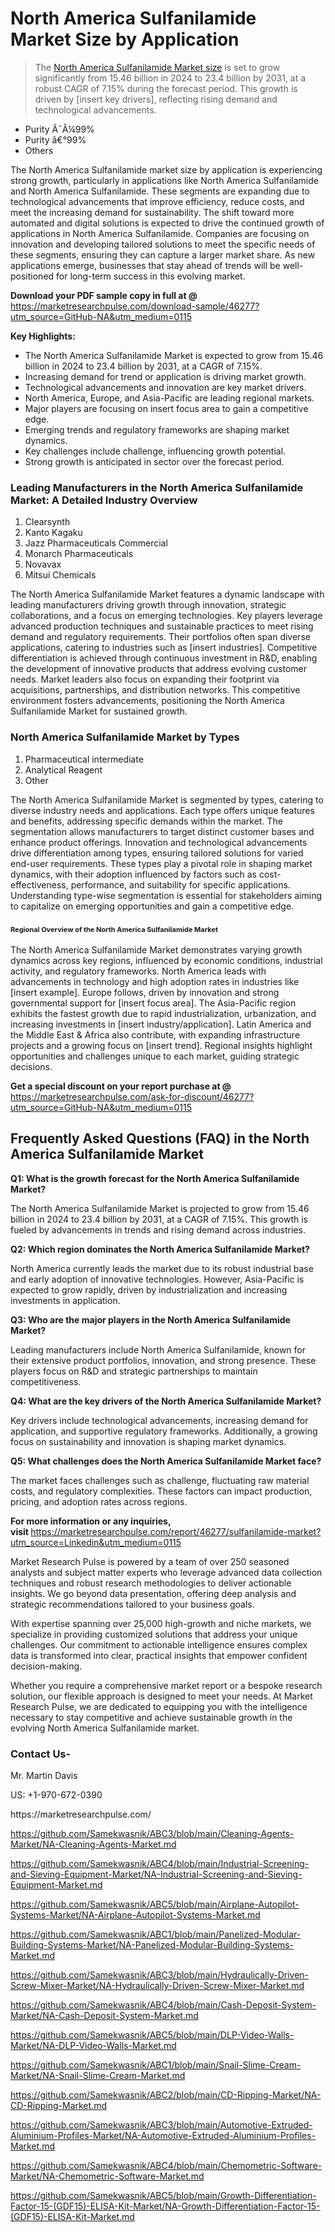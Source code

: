 <h1>North America Sulfanilamide Market&nbsp;Size by Application</h1><blockquote><p>The <a href="https://marketresearchpulse.com/download-sample/46277?utm_source=GitHub-NA&amp;utm_medium=0115">North America Sulfanilamide Market size</a> is set to grow significantly from 15.46 billion in 2024 to 23.4 billion by 2031, at a robust CAGR of 7.15% during the forecast period. This growth is driven by [insert key drivers], reflecting rising demand and technological advancements.</p></blockquote><ul><li>Purity Ã¯Â¼99%<li> Purity â€°99%<li> Others</li></ul><p>The North America Sulfanilamide market size by application is experiencing strong growth, particularly in applications like North America Sulfanilamide and North America Sulfanilamide. These segments are expanding due to technological advancements that improve efficiency, reduce costs, and meet the increasing demand for sustainability. The shift toward more automated and digital solutions is expected to drive the continued growth of applications in North America Sulfanilamide. Companies are focusing on innovation and developing tailored solutions to meet the specific needs of these segments, ensuring they can capture a larger market share. As new applications emerge, businesses that stay ahead of trends will be well-positioned for long-term success in this evolving market.</p><p><strong>Download your PDF sample copy in full at @ </strong><a href="https://marketresearchpulse.com/download-sample/46277?utm_source=GitHub-NA&amp;utm_medium=0115">https://marketresearchpulse.com/download-sample/46277?utm_source=GitHub-NA&amp;utm_medium=0115</a></p><p><strong>Key Highlights: </strong></p><ul><li>The North America Sulfanilamide Market is expected to grow from 15.46 billion in 2024 to 23.4 billion by 2031, at a CAGR of 7.15%.</li><li>Increasing demand for trend or application is driving market growth.</li><li>Technological advancements and innovation are key market drivers.</li><li>North America, Europe, and Asia-Pacific are leading regional markets.</li><li>Major players are focusing on insert focus area to gain a competitive edge.</li><li>Emerging trends and regulatory frameworks are shaping market dynamics.</li><li>Key challenges include challenge, influencing growth potential.</li><li>Strong growth is anticipated in sector over the forecast period.</li></ul><h3>Leading Manufacturers in the North America Sulfanilamide Market: A Detailed Industry Overview</h3><ol><li>Clearsynth</li><li>Kanto Kagaku</li><li>Jazz Pharmaceuticals Commercial</li><li>Monarch Pharmaceuticals</li><li>Novavax</li><li>Mitsui Chemicals</li></ol><div class="flex max-w-full flex-col flex-grow"><div class="min-h-8 text-message flex w-full flex-col items-end gap-2 whitespace-normal break-words [.text-message+&amp;]:mt-5" dir="auto" data-message-author-role="assistant" data-message-id="fd8432e4-4910-450d-b182-61b7bfb0a01f" data-message-model-slug="gpt-4o"><div class="flex w-full flex-col gap-1 empty:hidden first:pt-[3px]"><div class="markdown prose w-full break-words dark:prose-invert light"><p>The North America Sulfanilamide Market features a dynamic landscape with leading manufacturers driving growth through innovation, strategic collaborations, and a focus on emerging technologies. Key players leverage advanced production techniques and sustainable practices to meet rising demand and regulatory requirements. Their portfolios often span diverse applications, catering to industries such as [insert industries]. Competitive differentiation is achieved through continuous investment in R&amp;D, enabling the development of innovative products that address evolving customer needs. Market leaders also focus on expanding their footprint via acquisitions, partnerships, and distribution networks. This competitive environment fosters advancements, positioning the North America Sulfanilamide Market for sustained growth.</p></div></div></div></div><h3>North America Sulfanilamide Market by Types</h3><ol><li>Pharmaceutical intermediate<li> Analytical Reagent<li> Other</li></ol><div class="flex max-w-full flex-col flex-grow"><div class="min-h-8 text-message flex w-full flex-col items-end gap-2 whitespace-normal break-words [.text-message+&amp;]:mt-5" dir="auto" data-message-author-role="assistant" data-message-id="084470be-0bb7-4664-bddf-5156b4f41249" data-message-model-slug="gpt-4o-mini"><div class="flex w-full flex-col gap-1 empty:hidden first:pt-[3px]"><div class="markdown prose w-full break-words dark:prose-invert light"><p>The North America Sulfanilamide Market is segmented by types, catering to diverse industry needs and applications. Each type offers unique features and benefits, addressing specific demands within the market. The segmentation allows manufacturers to target distinct customer bases and enhance product offerings. Innovation and technological advancements drive differentiation among types, ensuring tailored solutions for varied end-user requirements. These types play a pivotal role in shaping market dynamics, with their adoption influenced by factors such as cost-effectiveness, performance, and suitability for specific applications. Understanding type-wise segmentation is essential for stakeholders aiming to capitalize on emerging opportunities and gain a competitive edge.</p></div></div></div></div><h3><span style="font-size: 11px;">Regional Overview of the North America Sulfanilamide Market</span></h3><div class="flex max-w-full flex-col flex-grow"><div class="min-h-8 text-message flex w-full flex-col items-end gap-2 whitespace-normal break-words [.text-message+&amp;]:mt-5" dir="auto" data-message-author-role="assistant" data-message-id="e9038762-ce64-4e30-91c9-9bd413514231" data-message-model-slug="gpt-4o-mini"><div class="flex w-full flex-col gap-1 empty:hidden first:pt-[3px]"><div class="markdown prose w-full break-words dark:prose-invert light"><p>The North America Sulfanilamide Market demonstrates varying growth dynamics across key regions, influenced by economic conditions, industrial activity, and regulatory frameworks. North America leads with advancements in technology and high adoption rates in industries like [insert example]. Europe follows, driven by innovation and strong governmental support for [insert focus area]. The Asia-Pacific region exhibits the fastest growth due to rapid industrialization, urbanization, and increasing investments in [insert industry/application]. Latin America and the Middle East &amp; Africa also contribute, with expanding infrastructure projects and a growing focus on [insert trend]. Regional insights highlight opportunities and challenges unique to each market, guiding strategic decisions.</p></div></div></div></div><p><strong>Get a special discount on your report purchase at @ </strong><a href="https://marketresearchpulse.com/ask-for-discount/46277?utm_source=GitHub-NA&amp;utm_medium=0115">https://marketresearchpulse.com/ask-for-discount/46277?utm_source=GitHub-NA&amp;utm_medium=0115</a></p><h2>Frequently Asked Questions (FAQ) in the North America Sulfanilamide Market</h2><p><strong>Q1: What is the growth forecast for the North America Sulfanilamide Market?</strong></p><p>The North America Sulfanilamide Market is projected to grow from 15.46 billion in 2024 to 23.4 billion by 2031, at a CAGR of 7.15%. This growth is fueled by advancements in trends and rising demand across industries.</p><p><strong>Q2: Which region dominates the North America Sulfanilamide Market?</strong></p><p>North America currently leads the market due to its robust industrial base and early adoption of innovative technologies. However, Asia-Pacific is expected to grow rapidly, driven by industrialization and increasing investments in application.</p><p><strong>Q3: Who are the major players in the North America Sulfanilamide Market?</strong></p><p>Leading manufacturers include North America Sulfanilamide, known for their extensive product portfolios, innovation, and strong presence. These players focus on R&amp;D and strategic partnerships to maintain competitiveness.</p><p><strong>Q4: What are the key drivers of the North America Sulfanilamide Market?</strong></p><p>Key drivers include technological advancements, increasing demand for application, and supportive regulatory frameworks. Additionally, a growing focus on sustainability and innovation is shaping market dynamics.</p><p><strong>Q5: What challenges does the North America Sulfanilamide Market face?</strong></p><p>The market faces challenges such as challenge, fluctuating raw material costs, and regulatory complexities. These factors can impact production, pricing, and adoption rates across regions.</p><p><strong>For more information or any inquiries, visit&nbsp;</strong><a href="https://marketresearchpulse.com/report/46277/sulfanilamide-market?utm_source=Linkedin&utm_medium=0115">https://marketresearchpulse.com/report/46277/sulfanilamide-market?utm_source=Linkedin&utm_medium=0115</a></p><p>Market Research Pulse is powered by a team of over 250 seasoned analysts and subject matter experts who leverage advanced data collection techniques and robust research methodologies to deliver actionable insights. We go beyond data presentation, offering deep analysis and strategic recommendations tailored to your business goals.</p><p>With expertise spanning over 25,000 high-growth and niche markets, we specialize in providing customized solutions that address your unique challenges. Our commitment to actionable intelligence ensures complex data is transformed into clear, practical insights that empower confident decision-making.</p><p>Whether you require a comprehensive market report or a bespoke research solution, our flexible approach is designed to meet your needs. At Market Research Pulse, we are dedicated to equipping you with the intelligence necessary to stay competitive and achieve sustainable growth in the evolving North America Sulfanilamide market.</p><h3><strong>Contact Us-</strong></h3><p>Mr. Martin Davis</p><p>US: +1-970-672-0390</p><p>https://marketresearchpulse.com/</p><p><a href="https://github.com/Samekwasnik/ABC3/blob/main/Cleaning-Agents-Market/NA-Cleaning-Agents-Market.md">https://github.com/Samekwasnik/ABC3/blob/main/Cleaning-Agents-Market/NA-Cleaning-Agents-Market.md</a></p><p><a href="https://github.com/Samekwasnik/ABC4/blob/main/Industrial-Screening-and-Sieving-Equipment-Market/NA-Industrial-Screening-and-Sieving-Equipment-Market.md">https://github.com/Samekwasnik/ABC4/blob/main/Industrial-Screening-and-Sieving-Equipment-Market/NA-Industrial-Screening-and-Sieving-Equipment-Market.md</a></p><p><a href="https://github.com/Samekwasnik/ABC5/blob/main/Airplane-Autopilot-Systems-Market/NA-Airplane-Autopilot-Systems-Market.md">https://github.com/Samekwasnik/ABC5/blob/main/Airplane-Autopilot-Systems-Market/NA-Airplane-Autopilot-Systems-Market.md</a></p><p><a href="https://github.com/Samekwasnik/ABC1/blob/main/Panelized-Modular-Building-Systems-Market/NA-Panelized-Modular-Building-Systems-Market.md">https://github.com/Samekwasnik/ABC1/blob/main/Panelized-Modular-Building-Systems-Market/NA-Panelized-Modular-Building-Systems-Market.md</a></p><p><a href="https://github.com/Samekwasnik/ABC3/blob/main/Hydraulically-Driven-Screw-Mixer-Market/NA-Hydraulically-Driven-Screw-Mixer-Market.md">https://github.com/Samekwasnik/ABC3/blob/main/Hydraulically-Driven-Screw-Mixer-Market/NA-Hydraulically-Driven-Screw-Mixer-Market.md</a></p><p><a href="https://github.com/Samekwasnik/ABC4/blob/main/Cash-Deposit-System-Market/NA-Cash-Deposit-System-Market.md">https://github.com/Samekwasnik/ABC4/blob/main/Cash-Deposit-System-Market/NA-Cash-Deposit-System-Market.md</a></p><p><a href="https://github.com/Samekwasnik/ABC5/blob/main/DLP-Video-Walls-Market/NA-DLP-Video-Walls-Market.md">https://github.com/Samekwasnik/ABC5/blob/main/DLP-Video-Walls-Market/NA-DLP-Video-Walls-Market.md</a></p><p><a href="https://github.com/Samekwasnik/ABC1/blob/main/Snail-Slime-Cream-Market/NA-Snail-Slime-Cream-Market.md">https://github.com/Samekwasnik/ABC1/blob/main/Snail-Slime-Cream-Market/NA-Snail-Slime-Cream-Market.md</a></p><p><a href="https://github.com/Samekwasnik/ABC2/blob/main/CD-Ripping-Market/NA-CD-Ripping-Market.md">https://github.com/Samekwasnik/ABC2/blob/main/CD-Ripping-Market/NA-CD-Ripping-Market.md</a></p><p><a href="https://github.com/Samekwasnik/ABC3/blob/main/Automotive-Extruded-Aluminium-Profiles-Market/NA-Automotive-Extruded-Aluminium-Profiles-Market.md">https://github.com/Samekwasnik/ABC3/blob/main/Automotive-Extruded-Aluminium-Profiles-Market/NA-Automotive-Extruded-Aluminium-Profiles-Market.md</a></p><p><a href="https://github.com/Samekwasnik/ABC4/blob/main/Chemometric-Software-Market/NA-Chemometric-Software-Market.md">https://github.com/Samekwasnik/ABC4/blob/main/Chemometric-Software-Market/NA-Chemometric-Software-Market.md</a></p><p><a href="https://github.com/Samekwasnik/ABC5/blob/main/Growth-Differentiation-Factor-15-(GDF15)-ELISA-Kit-Market/NA-Growth-Differentiation-Factor-15-(GDF15)-ELISA-Kit-Market.md">https://github.com/Samekwasnik/ABC5/blob/main/Growth-Differentiation-Factor-15-(GDF15)-ELISA-Kit-Market/NA-Growth-Differentiation-Factor-15-(GDF15)-ELISA-Kit-Market.md</a></p>
